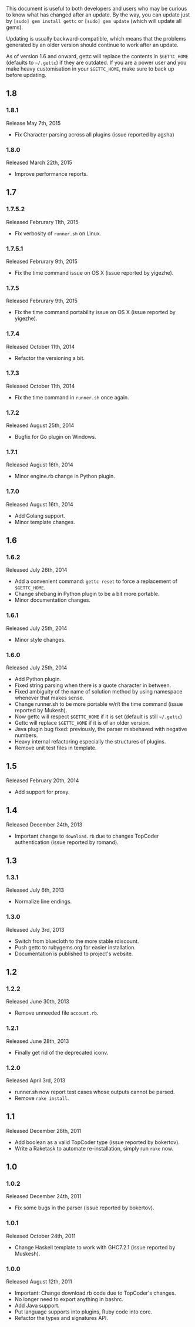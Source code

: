 This document is useful to both developers and users who may be curious to know 
what has changed after an update. By the way, you can update just by
`[sudo] gem install gettc` or `[sudo] gem update` (which will update all gems). 

Updating is usually backward-compatible, which means that the problems generated
by an older version should continue to work after an update.

As of version 1.6 and onward, gettc will replace the contents in `$GETTC_HOME`
(defaults to `~/.gettc`) if they are outdated. If you are a power user and you 
make heavy customisation in your `$GETTC_HOME`, make sure to back up before
updating.


## 1.8

### 1.8.1
Release May 7th, 2015
* Fix Character parsing across all plugins (issue reported by agsha)

### 1.8.0
Released March 22th, 2015
* Improve performance reports.

## 1.7

### 1.7.5.2
Released Februrary 11th, 2015
* Fix verbosity of `runner.sh` on Linux.

### 1.7.5.1
Released Februrary 9th, 2015
* Fix the time command issue on OS X (issue reported by yigezhe).

### 1.7.5
Released Februrary 9th, 2015
* Fix the time command portability issue on OS X (issue reported by yigezhe).

### 1.7.4
Released October 11th, 2014
* Refactor the versioning a bit.

### 1.7.3
Released October 11th, 2014
* Fix the time command in `runner.sh` once again.

### 1.7.2
Released August 25th, 2014
* Bugfix for Go plugin on Windows.

### 1.7.1
Released August 16th, 2014
* Minor engine.rb change in Python plugin.

### 1.7.0
Released August 16th, 2014
* Add Golang support.
* Minor template changes.

## 1.6

### 1.6.2
Released July 26th, 2014
* Add a convenient command: `gettc reset` to force a replacement of `$GETTC_HOME`.
* Change shebang in Python plugin to be a bit more portable.
* Minor documentation changes.

### 1.6.1
Released July 25th, 2014
* Minor style changes.

### 1.6.0
Released July 25th, 2014
* Add Python plugin.
* Fixed string parsing when there is a quote character in between.
* Fixed ambiguity of the name of solution method by using namespace whenever 
that makes sense.
* Change runner.sh to be more portable w/r/t the time command (issue reported by Mukesh).
* Now gettc will respect `$GETTC_HOME` if it is set (default is still `~/.gettc`)
* Gettc will replace `$GETTC_HOME` if it is of an older version.
* Java plugin bug fixed: previously, the parser misbehaved with negative numbers.
* Heavy internal refactoring especially the structures of plugins.
* Remove unit test files in template.

## 1.5
Released February 20th, 2014
* Add support for proxy.

## 1.4
Released December 24th, 2013
* Important change to `download.rb` due to changes TopCoder authentication (issue 
reported by romand).

## 1.3

### 1.3.1
Released July 6th, 2013
* Normalize line endings.

### 1.3.0
Released July 3rd, 2013
* Switch from bluecloth to the more stable rdiscount.
* Push gettc to rubygems.org for easier installation.
* Documentation is published to project's website.

## 1.2

### 1.2.2
Released June 30th, 2013
* Remove unneeded file `account.rb`.

### 1.2.1
Released June 28th, 2013
* Finally get rid of the deprecated iconv.

### 1.2.0
Released April 3rd, 2013
* runner.sh now report test cases whose outputs cannot be parsed.
* Remove `rake install`.

## 1.1
Released December 28th, 2011
* Add boolean as a valid TopCoder type (issue reported by bokertov).
* Write a Raketask to automate re-installation, simply run `rake` now.

## 1.0

### 1.0.2
Released December 24th, 2011
* Fix some bugs in the parser (issue reported by bokertov).

### 1.0.1
Released October 24th, 2011
* Change Haskell template to work with GHC7.2.1 (issue reported by Muskesh).

### 1.0.0
Released August 12th, 2011
* Important: Change download.rb code due to TopCoder's changes.
* No longer need to export anything in bashrc.
* Add Java support.
* Put language supports into plugins, Ruby code into core.
* Refactor the types and signatures API.
